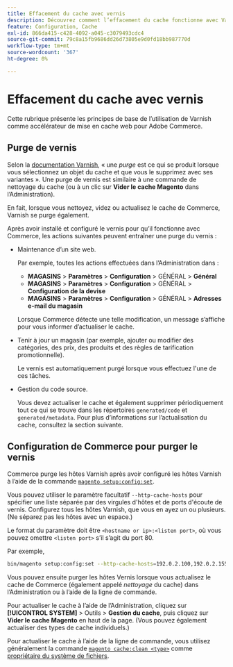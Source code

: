 ```yaml
---
title: Effacement du cache avec vernis
description: Découvrez comment l’effacement du cache fonctionne avec Varnish et comment l’utiliser comme accélérateur de mise en cache web pour l’application Adobe Commerce.
feature: Configuration, Cache
exl-id: 866da415-c428-4092-a045-c3079493cdc4
source-git-commit: 79c8a15fb9686dd26d73805e9d0fd18bb987770d
workflow-type: tm+mt
source-wordcount: '367'
ht-degree: 0%

---
```


# Effacement du cache avec vernis

Cette rubrique présente les principes de base de l’utilisation de Varnish comme accélérateur de mise en cache web pour Adobe Commerce.

## Purge de vernis

Selon la [documentation Varnish](https://www.varnish-cache.org/docs/trunk/users-guide/purging.html), « une *purge* est ce qui se produit lorsque vous sélectionnez un objet du cache et que vous le supprimez avec ses variantes ». Une purge de vernis est similaire à une commande de nettoyage du cache (ou à un clic sur **Vider le cache Magento** dans l’Administration).

En fait, lorsque vous nettoyez, videz ou actualisez le cache de Commerce, Varnish se purge également.

Après avoir installé et configuré le vernis pour qu’il fonctionne avec Commerce, les actions suivantes peuvent entraîner une purge du vernis :

- Maintenance d’un site web.

  Par exemple, toutes les actions effectuées dans l’Administration dans :

   - **MAGASINS** > **Paramètres** > **Configuration** > GÉNÉRAL > **Général**
   - **MAGASINS** > **Paramètres** > **Configuration** > GÉNÉRAL > **Configuration de la devise**
   - **MAGASINS** > **Paramètres** > **Configuration** > GÉNÉRAL > **Adresses e-mail du magasin**

  Lorsque Commerce détecte une telle modification, un message s’affiche pour vous informer d’actualiser le cache.

- Tenir à jour un magasin (par exemple, ajouter ou modifier des catégories, des prix, des produits et des règles de tarification promotionnelle).

  Le vernis est automatiquement purgé lorsque vous effectuez l&#39;une de ces tâches.

- Gestion du code source.

  Vous devez actualiser le cache et également supprimer périodiquement tout ce qui se trouve dans les répertoires `generated/code` et `generated/metadata`. Pour plus d’informations sur l’actualisation du cache, consultez la section suivante.

## Configuration de Commerce pour purger le vernis

Commerce purge les hôtes Varnish après avoir configuré les hôtes Varnish à l’aide de la commande [`magento setup:config:set`](https://experienceleague.adobe.com/fr/docs/commerce-operations/tools/cli-reference/commerce-on-premises#setupconfigset).

Vous pouvez utiliser le paramètre facultatif `--http-cache-hosts` pour spécifier une liste séparée par des virgules d&#39;hôtes et de ports d&#39;écoute de vernis. Configurez tous les hôtes Varnish, que vous en ayez un ou plusieurs. (Ne séparez pas les hôtes avec un espace.)

Le format du paramètre doit être `<hostname or ip>:<listen port>`, où vous pouvez omettre `<listen port>` s’il s’agit du port 80.

Par exemple,

```bash
bin/magento setup:config:set --http-cache-hosts=192.0.2.100,192.0.2.155:6081
```

Vous pouvez ensuite purger les hôtes Vernis lorsque vous actualisez le cache de Commerce (également appelé *nettoyage* du cache) dans l’Administration ou à l’aide de la ligne de commande.

Pour actualiser le cache à l’aide de l’Administration, cliquez sur **[!UICONTROL SYSTEM]** > Outils > **Gestion du cache**, puis cliquez sur **Vider le cache Magento** en haut de la page. (Vous pouvez également actualiser des types de cache individuels.)

Pour actualiser le cache à l’aide de la ligne de commande, vous utilisez généralement la commande [`magento cache:clean <type>`](../cli/manage-cache.md#clean-and-flush-cache-types) comme [propriétaire du système de fichiers](../../installation/prerequisites/file-system/overview.md).
